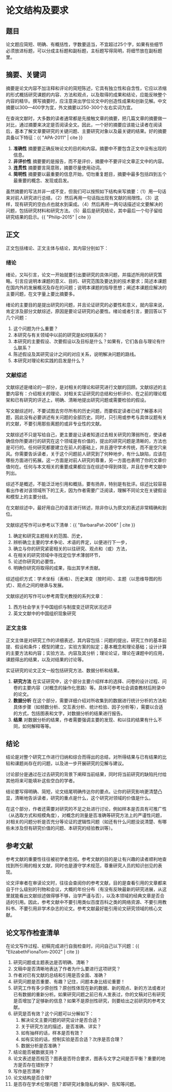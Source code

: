 # 论文结构及要求

## 题目

论文题应简短、明确、有概括性，字数要适当，不宜超过25个字，如果有些细节必须放进标题，可以分成主标题和副标题，主标题写得简明，将细节放在副标题里。

## 摘要、关键词

摘要是论文内容不加注释和评论的简短陈述，它具有独立性和自含性，它应以浓缩的形式概括研究课题的内容、方法和观点，以及取得的成果和结论，应能反映整个内容的精华。撰写摘要时，应注意突出学位论文中的创造性成果和创新见解。中文摘要以300—400字为宜，外文摘要以250-300个左右实词为宜。

在查询文献时，大多数的读者通常都是先接触文章的摘要，把几篇文章的摘要做一对比，通过摘要来决定是否阅读全文。因此，一个好的摘要应该能让读者在阅读后，基本了解文章要研究的关键问题、主要研究对象以及最关键的结果。好的摘要具备以下特征：{{ "APA-2011" | cite }}

1. **准确性** 摘要要正确反映论文的目的和内容。摘要中不要包含正文中没有出现的信息。
2. **非评价性** 摘要要的是报告，而不是评价，摘要中不要评论文章正文中的内容。
3. **连贯性** 摘要要言简意赅，摘要尽量使用动词。
4. **简明性** 摘要要以最重要的信息开始，切勿重复题目，摘要中最多包括四到五个最重要的概念、发现或启发。

虽然摘要的写法并非一成不变，但我们可以按照如下结构来写摘要：（1）用一句话来对前人研究进行总结，（2）然后再用一句话指出现有文献的局限性。（3）这样，现有研究的空白点也就水到渠成。（4）然后再用一两句话描述论文要解决的问题，包括研究材料和研究方法。（5）最后是研究结论，其中最后一个句子留给研究结果的启示。{{ "Philip-2015" | cite }}

## 正文

正文包括绪论、正文主体与结论，其内容分别如下：

### 绪论

绪论，又叫引言，论文一开始就要引出要研究的具体问题，并描述所用的研究策略。引言应说明本课题的意义、目的、研究范围及要达到的技术要求；简述本课题在国内外的发展概况及存在的问题；说明本课题的指导思想；阐述本课题应解决的主要问题，在文字量上要比摘要多。

绪论的主要目的是提出研究的问题，并且论证研究的必要性和意义，就内容来说，肯定涉及部分文献综述，原因是要论证研究的必要性。绪论或者引言，要回答以下几个问题：

1. 这个问题为什么重要？
1. 本研究与有关领域中以前的研究是如何联系的？
1. 本研究的主要假设、次要假设以及目标是什么？如果有，它们各自与理论有什么联系？
1. 陈述假设及其研究设计之间的对应关系，说明解决问题的路线。
1. 本研究对理论和实践的启发是什么？

### 文献综述

文献综述是绪论的一部分，是对相关的理论和研究进行文献的回顾。文献综述的主要内容有：介绍相关的理论、对相关实证研究的总结和分析评价、在之前的理论框架和已有研究的评述上，明确、清晰地提出研究问题或需要检验的假设。

写文献综述时，不要试图去穷尽所有的历史问题，而要假定读者已经了解基本问题，因此没有必要讲述有关问题的全部历史。同时，只引用或参考与具体议题有关的文献，不要引用那些离题的或非专业性的文献。

文献综述不只是写给自己，更主要是让读者知道过去相关研究的薄弱所在，使读者确信你所要进行的研究在这个领域是有价值的，提出的研究问题是清晰的，方法也是可行的。任何研究都要建立在前人的基础上，并且遵守学术传统，而不是空穴来风。你需要告诉读者，关于这个问题前人研究到了何种地步，有什么缺陷，应该在哪些方面进行拓展。这一方面是对前人研究的尊重，另一方面也表明了你的文章价值何在。任何与本文相关的重要成果都应当在综述中得到体现，并且在参考文献中列出。

综述不是概述，不能泛泛地引用和概括，要有扬弃，特别是有批评。综述比较容易看出作者对该领域所下的工夫，因为作者需要广泛阅读，理解不同论文在关键假设和模型上的主要分歧。

在文献综述中，最好用自己的语言进行转述，除非你认为原文的表述非常精确和到位。

文献综述写作可以参考以下清单：{{ "BarbaraPat-2006" | cite }}

1. 确定和研究主题相关的范围、历史，
1. 辨析确立主要的学术争论、术语的界定，以便进行下一步，
1. 确立与你的研究紧密相关的以往研究、观点和（或）方法，
1. 在相关的研究领域中寻找定位学术薄弱环节，
1. 论述你研究的必要性，
1. 明确你研究将取得的成果，指出其学术贡献。

综述组织方式：学术坐标（表格）、历史演变（按时间）、主题（以思维导图的形式）、观点之间的继承与发展。

文献综述的写作可以参考周雪光教授的系列文章：

1. 西方社会学关于中国组织与制度变迁研究状况述评
2. 英文文献中的中国组织现象研究

### 正文主体

正文主体是对研究工作的详细表述，其内容包括：问题的提出，研究工作的基本前提、假设和条件；模型的建立，实验方案的拟定；基本概念和理论基础；设计计算的主要方法和内容；实验方法、内容及其分析；理论论证，理论在课题中的应用，课题得出的结果，以及对结果的讨论等。

实证研究的论文正文一般包括研究方法、数据分析和结果。

1. **研究方法** 在实证研究中，这个部分主要介绍样本的选择、问卷的设计过程、问卷的主要内容（对概念的操作化思路）等。具体可参考社会调查教材后附录中的论文。
1. **数据分析** 在这个部分，需要详细介绍对所收集到的数据进行统计分析的方法和具体步骤（如频数分析、交互表分析、统计检验、因子分析等），需要以合适的方式，包括图表和文字，对数据分析的结果进行报告。
1. **结果** 对数据分析的结果，作者需要强调主要的发现、和以往的结果有什么不同，如何解释等等。

## 结论

结论是对整个研究工作进行归纳和综合而得出的总结，对所得结果与已有结果的比较和课题尚存在的问题，以及进一步开展研究的见解与建议。

讨论部分是通过在过去研究的背景下阐释当前结果，同时将当前研究的缺陷托付给其他将来可能填补这些空白的学者。

结论要写得明确、简短，论文结尾明确传达你的要点。让你的研究影响更清楚凸显，清晰地告诉读者，研究的重点是什么，这个研究对领域的价值是什么。

在这个部分，作者还需要对研究的不足之处进行讨论，例如样本是否具有可推广性（从选取方式和规模角度），对概念的测量是否准确等研究方法上的严谨性问题，对相关的问题分析是否充分等论证的逻辑性问题（如还有什么问题没说清楚、有哪些未涉及但有研究价值的问题、本研究的经验教训等）。

## 参考文献

参考文献的重要性往往被初学者忽视。参考文献的目的是让有兴趣的读者顺利地查找到所引用的相关文献，同时也是遵守学术规范，尊重研究人员的知识创见的表现。

论文评审者在审读论文时，往往会查阅你的参考文献，目的是查看引用的文章都来自于什么级别的刊物和会议，大概的年份分布（有没有反映最新的研究进展，从这里就能看出文献综述做得够不够，治学严谨与否），以及本领域的经典文章是否合适的引用。因此，参考文献中不要引用类似百度百科之类的网络资源、不要引用教科书、不要引用非学术杂志的论文。参考文献最好能引用论文研究领域的核心文献。

## 论文写作检查清单

在论文写作过程、初稿完成进行自我检查时，问问自己以下问题：{{ "ElizabethFionaTom-2002" | cite }}

1. 研究问题或主题表达是否明确、清晰？
1. 文稿中是否清晰地表达了作者为什么要进行这项研究？
1. 作者对已有文献的总结和引用是否全面、准确？
1. 研究问题是否重要、有趣？记住，问题本身比结论重要！
1. 研究工作有多少原创性？原创性体现在新的数据、新的观点、新的方法或者对已有数据的重新分析。如果研究问题之前已有人发表过，你的文稿对已有研究是否增加了足够新的信息？如果不是原创性研究，则要给出之前研究的参考文献。
1. 研究是否有效？这个问题可以分解如下：
    1. 解决论文主要问题的研究设计是否合适？
    1. 关于研究方法的描述，是否准确、详实？
    1. 如有抽样的话，样本是否有效？
    1. 如有实验的话，控制实验是否合适？次序是否合理？
    1. 数据分析是否准确？
1. 结论能否被数据支持？
1. 论文表述是否规范？图表是否符合要求，图表与文字之间是否平衡？重要的地方是否存在错别字？
1. 写作是否清晰？
1. 论文结构是否合理?
1. 是否存在学术伦理问题？即研究对象隐私的保护、告知等问题。
